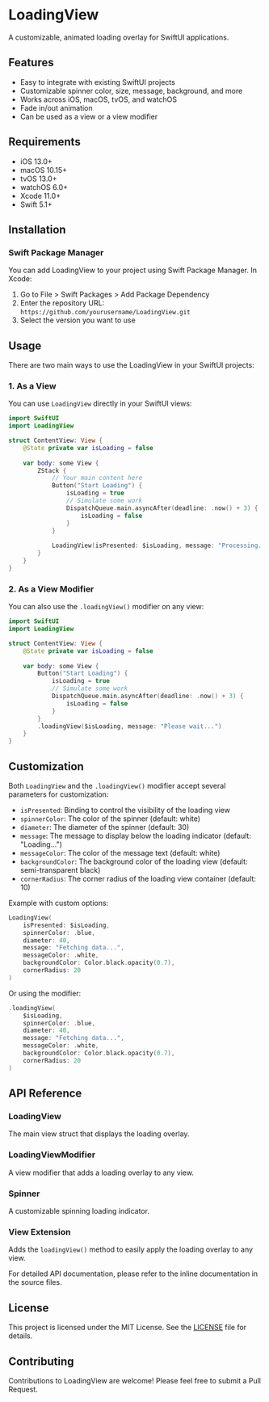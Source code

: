 # LoadingView

A customizable, animated loading overlay for SwiftUI applications.

## Features

- Easy to integrate with existing SwiftUI projects
- Customizable spinner color, size, message, background, and more
- Works across iOS, macOS, tvOS, and watchOS
- Fade in/out animation
- Can be used as a view or a view modifier

## Requirements

- iOS 13.0+
- macOS 10.15+
- tvOS 13.0+
- watchOS 6.0+
- Xcode 11.0+
- Swift 5.1+

## Installation

### Swift Package Manager

You can add LoadingView to your project using Swift Package Manager. In Xcode:

1. Go to File > Swift Packages > Add Package Dependency
2. Enter the repository URL: `https://github.com/yourusername/LoadingView.git`
3. Select the version you want to use

## Usage

There are two main ways to use the LoadingView in your SwiftUI projects:

### 1. As a View

You can use `LoadingView` directly in your SwiftUI views:

```swift
import SwiftUI
import LoadingView

struct ContentView: View {
    @State private var isLoading = false
    
    var body: some View {
        ZStack {
            // Your main content here
            Button("Start Loading") {
                isLoading = true
                // Simulate some work
                DispatchQueue.main.asyncAfter(deadline: .now() + 3) {
                    isLoading = false
                }
            }
            
            LoadingView(isPresented: $isLoading, message: "Processing...")
        }
    }
}
```

### 2. As a View Modifier

You can also use the `.loadingView()` modifier on any view:

```swift
import SwiftUI
import LoadingView

struct ContentView: View {
    @State private var isLoading = false
    
    var body: some View {
        Button("Start Loading") {
            isLoading = true
            // Simulate some work
            DispatchQueue.main.asyncAfter(deadline: .now() + 3) {
                isLoading = false
            }
        }
        .loadingView($isLoading, message: "Please wait...")
    }
}
```

## Customization

Both `LoadingView` and the `.loadingView()` modifier accept several parameters for customization:

- `isPresented`: Binding to control the visibility of the loading view
- `spinnerColor`: The color of the spinner (default: white)
- `diameter`: The diameter of the spinner (default: 30)
- `message`: The message to display below the loading indicator (default: "Loading...")
- `messageColor`: The color of the message text (default: white)
- `backgroundColor`: The background color of the loading view (default: semi-transparent black)
- `cornerRadius`: The corner radius of the loading view container (default: 10)

Example with custom options:

```swift
LoadingView(
    isPresented: $isLoading,
    spinnerColor: .blue,
    diameter: 40,
    message: "Fetching data...",
    messageColor: .white,
    backgroundColor: Color.black.opacity(0.7),
    cornerRadius: 20
)
```

Or using the modifier:

```swift
.loadingView(
    $isLoading,
    spinnerColor: .blue,
    diameter: 40,
    message: "Fetching data...",
    messageColor: .white,
    backgroundColor: Color.black.opacity(0.7),
    cornerRadius: 20
)
```

## API Reference

### LoadingView

The main view struct that displays the loading overlay.

### LoadingViewModifier

A view modifier that adds a loading overlay to any view.

### Spinner

A customizable spinning loading indicator.

### View Extension

Adds the `loadingView()` method to easily apply the loading overlay to any view.

For detailed API documentation, please refer to the inline documentation in the source files.

## License

This project is licensed under the MIT License. See the [LICENSE](LICENSE) file for details.

## Contributing

Contributions to LoadingView are welcome! Please feel free to submit a Pull Request.

